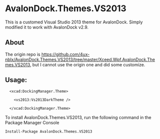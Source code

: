 # AvalonDock.Themes.VS2013

This is a customed Visual Studio 2013 theme for AvalonDock.
Simply modified it to work with AvalonDock v2.9.

## About

The origin repo is https://github.com/4ux-nbIx/AvalonDock.Themes.VS2013/tree/master/Xceed.Wpf.AvalonDock.Themes.VS2013, but I cannot use the origin one and did some customize.

## Usage:
```
  <xcad:DockingManager.Theme>

    <vs2013:Vs2013DarkTheme />

  </xcad:DockingManager.Theme>
```
To install AvalonDock.Themes.VS2013, run the following command in the Package Manager Console

`Install-Package AvalonDock.Themes.VS2013`
